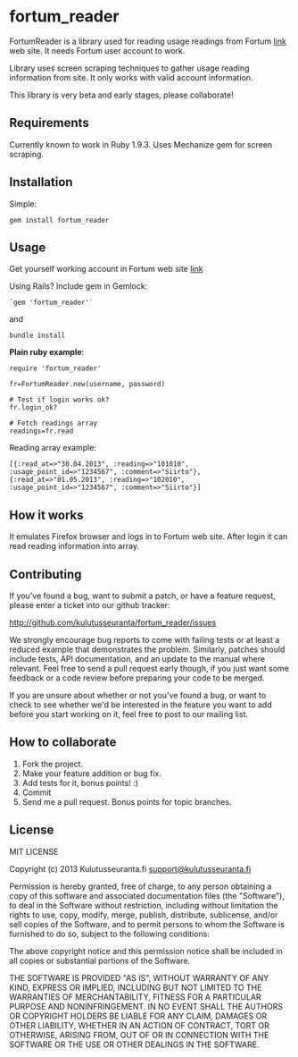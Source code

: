 fortum_reader
=============

FortumReader is a library used for reading usage readings from Fortum [link](http://www.fortum.fi) web site. It needs Fortum user account to work.

Library uses screen scraping techniques to gather usage reading information from site. It only works with valid account information.

This library is very beta and early stages, please collaborate!

Requirements
------------
Currently known to work in Ruby 1.9.3. Uses Mechanize gem for screen scraping.


Installation
------------
Simple:

	gem install fortum_reader


Usage
-----
Get yourself working account in Fortum web site [link](https://www.fortum.com/countries/fi/yksityisasiakkaat/pages/rekisteroidy.aspx)

Using Rails? Include gem in Gemlock:

	`gem 'fortum_reader'`

and

	bundle install

**Plain ruby example**:

	require 'fortum_reader'
	
	fr=FortumReader.new(username, password)

	# Test if login works ok?
	fr.login_ok?
	
	# Fetch readings array
	readings=fr.read

Reading array example:

	[{:read_at=>"30.04.2013", :reading=>"101010", :usage_point_id=>"1234567", :comment=>"Siirto"},
	{:read_at=>"01.05.2013", :reading=>"102010", :usage_point_id=>"1234567", :comment=>"Siirto"}]
	

How it works
------------
It emulates Firefox browser and logs in to Fortum web site. After login it can read reading information into array.

Contributing
------------

If you've found a bug, want to submit a patch, or have a feature request, please enter a ticket into our github tracker:

http://github.com/kulutusseuranta/fortum_reader/issues

We strongly encourage bug reports to come with failing tests or at least a reduced example that demonstrates the problem. Similarly, patches should include tests, API documentation, and an update to the manual where relevant. Feel free to send a pull request early though, if you just want some feedback or a code review before preparing your code to be merged.

If you are unsure about whether or not you've found a bug, or want to check to see whether we'd be interested in the feature you want to add before you start working on it, feel free to post to our mailing list.

How to collaborate
------------------

1. Fork the project.
1. Make your feature addition or bug fix.
1. Add tests for it, bonus points! :)
1. Commit
1. Send me a pull request. Bonus points for topic branches.


License
-------
MIT LICENSE

Copyright (c) 2013 Kulutusseuranta.fi <support@kulutusseuranta.fi>

Permission is hereby granted, free of charge, to any person obtaining a copy of this software and associated documentation files (the "Software"), to deal in the Software without restriction, including without limitation the rights to use, copy, modify, merge, publish, distribute, sublicense, and/or sell copies of the Software, and to permit persons to whom the Software is furnished to do so, subject to the following conditions:

The above copyright notice and this permission notice shall be included in all copies or substantial portions of the Software.

THE SOFTWARE IS PROVIDED "AS IS", WITHOUT WARRANTY OF ANY KIND, EXPRESS OR IMPLIED, INCLUDING BUT NOT LIMITED TO THE WARRANTIES OF MERCHANTABILITY, FITNESS FOR A PARTICULAR PURPOSE AND NONINFRINGEMENT. IN NO EVENT SHALL THE AUTHORS OR COPYRIGHT HOLDERS BE LIABLE FOR ANY CLAIM, DAMAGES OR OTHER LIABILITY, WHETHER IN AN ACTION OF CONTRACT, TORT OR OTHERWISE, ARISING FROM, OUT OF OR IN CONNECTION WITH THE SOFTWARE OR THE USE OR OTHER DEALINGS IN THE SOFTWARE.






